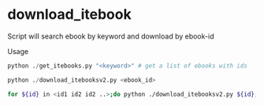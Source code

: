 # download_itebook

Script will search ebook by keyword and download by ebook-id

Usage
```python
python ./get_itebooks.py "<keyword>" # get a list of ebooks with ids
```

```python
python ./download_itebooksv2.py <ebook_id> 
```

```bash
for ${id} in <id1 id2 id2 ..>;do python ./download_itebooksv2.py ${id};done;
```

